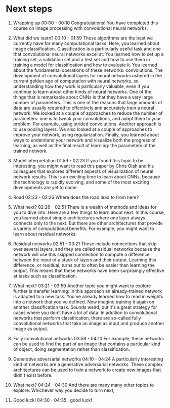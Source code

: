 # Next steps

1. Wrapping up
00:00 - 00:10
Congratulations! You have completed this course on image processing with convolutional neural networks.

2. What did we learn?
00:10 - 01:59
These algorithms are the best we currently have for many computational tasks. Here, you learned about image classification. Classification is a particularly useful task and one that convolutional neural networks excel at. You learned how to set up a training set, a validation set and a test set and how to use them in training a model for classification and how to evaluate it. You learned about the fundamental operations of these networks: convolutions. The development of convolutional layers for neural networks ushered in the current golden age of computation with neural networks, so understanding how they work is particularly valuable, even if you continue to learn about other kinds of neural networks. One of the things that is remarkable about CNNs is that they have a very large number of parameters. This is one of the reasons that large amounts of data are usually required to effectively and accurately train a neural network. We looked at a couple of approaches to reduce the number of parameters: one is to tweak your convolutions, and adapt them to your problem. For example, using strided convolutions. Another approach is to use pooling layers. We also looked at a couple of approaches to improve your network, using regularization. Finally, you learned about ways to understand your network and visualize both the progress of learning, as well as the final result of learning: the parameters of the trained network.

3. Model interpretation
01:59 - 02:23
If you found this topic to be interesting, you might want to read this paper by Chris Olah and his colleagues that explores different aspects of visualization of neural network results. This is an exciting time to learn about CNNs, because the technology is rapidly evolving, and some of the most exciting developments are yet to come.

4. Road
02:23 - 02:26
Where does the road lead to from here?

5. What next?
02:26 - 02:51
There is a wealth of methods and ideas for you to dive into. Here are a few things to learn about next. In this course, you learned about simple architectures where one layer always connects only to the next. But there are other architectures that provide a variety of computational benefits. For example, you might want to learn about residual networks.

6. Residual networks
02:51 - 03:21
These include connections that skip over several layers, and they are called residual networks because the network will use this skipped connection to compute a difference between the input of a stack of layers and their output. Learning this difference, or residual, turns out to often be easier than learning the output. This means that these networks have been surprisingly effective at tasks such as classification.

7. What next?
03:21 - 03:59
Another topic you might want to explore further is transfer learning: in this approach an already-trained network is adapted to a new task. You've already learned how to read in weights into a network that you've defined. Now imagine training it again on another classification task. Sounds weird, but it's a great strategy for cases where you don't have a lot of data. In addition to convolutional networks that perform classification, there are so-called fully convolutional networks that take an image as input and produce another image as output.

8. Fully convolutional networks
03:59 - 04:10
For example, these networks can be used to find the part of an image that contains a particular kind of object, doing segmentation rather than classification.

9. Generative adversarial networks
04:10 - 04:24
A particularly interesting kind of networks are a generative adversarial networks. These complex architectures can be used to train a network to create new images that didn't exist before.

10. What next?
04:24 - 04:30
And there are many many other topics to explore. Whichever way you decide to turn next,

11. Good luck!
04:30 - 04:35
, good luck!